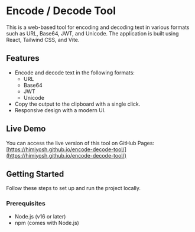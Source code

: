 # Encode / Decode Tool

This is a web-based tool for encoding and decoding text in various formats such as URL, Base64, JWT, and Unicode. The application is built using React, Tailwind CSS, and Vite.

## Features

- Encode and decode text in the following formats:
  - URL
  - Base64
  - JWT
  - Unicode
- Copy the output to the clipboard with a single click.
- Responsive design with a modern UI.

## Live Demo

You can access the live version of this tool on GitHub Pages: [https://himiyosh.github.io/encode-decode-tool/](https://himiyosh.github.io/encode-decode-tool/)

## Getting Started

Follow these steps to set up and run the project locally.

### Prerequisites

- Node.js (v16 or later)
- npm (comes with Node.js)